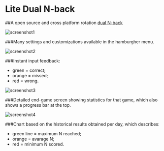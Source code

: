 # Lite Dual N-back
##A open source and cross platform rotation [dual N-back](https://4skinskywalker.github.io/Lite-Dual_N-back/)

![screenshot1](https://lh3.googleusercontent.com/-67MfE-CsJ6w/WHEOR18nKXI/AAAAAAAADlU/T7h9CaF5IwgjOIBN5mBEBBj5ss8CJ2eFACLcB/s1600/dualN-back.png)

###Many settings and customizations available in the hamburgher menu.

![screenshot2](https://lh3.googleusercontent.com/-3SUzS0nTTGE/WHikXa6Hp5I/AAAAAAAADl8/k2dIQ7r85a0v_FU4QgwaKoJ-N9eoaknjQCLcB/s1600/ldnb2.png)

###Instant input feedback: 
* green = correct; 
* orange = missed; 
* red = wrong.

![screenshot3](https://lh3.googleusercontent.com/-ZTh7nRRef7s/WHiksT_EX6I/AAAAAAAADmA/efSxNzh2SGcjzH7EwrE5hxpARRwQnhUtACLcB/s1600/ldnb3.png)

###Detailed end-game screen showing statistics for that game, which also shows a progress bar at the top.

![screenshot4](https://lh3.googleusercontent.com/-xHUeBF3ALe0/WHikzpBKXwI/AAAAAAAADmE/-gGMI2U40D0fkJfUfyTGCpRHsRDe8Va0wCLcB/s1600/ldnb5.png)

###Chart based on the historical results obtained per day, which describes:
* green line = maximum N reached; 
* orange = avarage N; 
* red = minimum N scored.